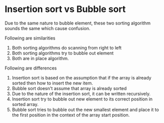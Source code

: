 # Insertion sort vs Bubble sort
Due to the same nature to bubble element, these two sorting algorithm sounds the same which cause confusion.

Following are similarities
1. Both sorting algorithms do scanning from right to left
2. Both sorting algorithms try to bubble out element
3. Both are in place algorithm.

Following are differences
1. Insertion sort is based on the assumption that if the array is already sorted then how to insert the new item.
2. Bubble sort doesn't assume that array is already sorted
3. Due to the nature of the insertion sort, it can be written recursively.
4. Insertion sort try to bubble out new element to its correct position in sorted array.
5. Bubble sort tries to bubble out the new smallest element and place it to the first position in the context of the array start position.
